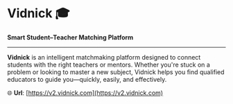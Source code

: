 # Vidnick 🎓  
**Smart Student–Teacher Matching Platform** 

---

**Vidnick** is an intelligent matchmaking platform designed to connect students with the right teachers or mentors. Whether you're stuck on a problem or looking to master a new subject, Vidnick helps you find qualified educators to guide you—quickly, easily, and effectively.

🌐 **Url**: [https://v2.vidnick.com](https://v2.vidnick.com)



